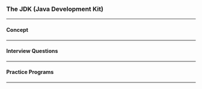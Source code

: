 
### The JDK (Java Development Kit) 

---

#### Concept

---

#### Interview Questions

---

#### Practice Programs

---